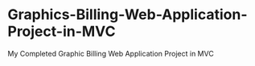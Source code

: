 # Graphics-Billing-Web-Application-Project-in-MVC
My Completed Graphic Billing Web Application Project in MVC
